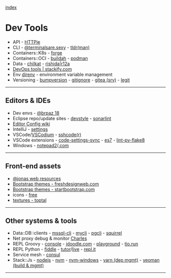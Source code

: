 [index](README.md#dev-links)

# Dev Tools

* API - [HTTPie](https://httpie.org/doc)
* CLI - [@terminalsare.sexy](https://terminalsare.sexy/) - [tldr(man)](https://github.com/tldr-pages/tldr)
* Containers::K8s - [forge](https://forge.sh/)
* Containers::OCI - [buildah](https://buildah.io/) - [podman](https://podman.io/)
* Data - [chilkat](https://tools.chilkat.io/) - [rishida|r12a](https://r12a.github.io/)
* [DevOps tools | stackify.com](https://stackify.com/top-devops-tools/)
* Env [direnv](https://direnv.net/) - environment variable management
* Versioning - [bumpversion](https://github.com/peritus/bumpversion) - [gitignore](https://github.com/github/gitignore) - [gitea (srv)](https://gitea.io/en-us/) - [legit](https://github.com/kennethreitz/legit)

---

## Editors & IDEs

* Dev envs - [@brpaz 18](https://dev.to/brpaz/my-linux-development-environment-of-2018-ch7)
* Eclipse repo/update sites - [devstyle](http://www.genuitec.com/updates/devstyle/ci/) - [sonarlint](https://www.sonarlint.org/eclipse/)
* [Editor Config wiki](https://github.com/editorconfig/editorconfig/wiki/EditorConfig-Properties)
* IntelliJ - [settings](https://darekkay.com/blog/intellij-idea-settings/)
* VSCode/[VSCodium](https://vscodium.com/) - [sshcode(r)](https://github.com/cdr/sshcode)
* VSCode extensions - [code-settings-sync](https://github.com/shanalikhan/code-settings-sync) - [es7](https://marketplace.visualstudio.com/items?itemName=dsznajder.es7-react-js-snippets) - [lint-py-flake8](https://code.visualstudio.com/docs/python/linting#_flake8)
* Windows - [notepad2](http://www.flos-freeware.ch/notepad2.html)/[.com](https://notepad2.com/)

---

## Front-end assets

* [@jonas web resources](http://codingheroes.io/resources/)
* [Bootstrap themes - freshdesignweb.com](https://freshdesignweb.com/free-bootstrap-templates/)
* [Bootstrap themes - startbootstrap.com](https://startbootstrap.com/template-categories/all/)
* icons - [free](https://icon-library.net/)
* [textures - toptal](https://www.toptal.com/designers/subtlepatterns/)

---

## Other systems & tools

* Data::DB::clients - [mssql-cli](https://github.com/dbcli/mssql-cli) - [mycli](http://www.mycli.net) - [pgcli](https://www.pgcli.com) - [squirrel](http://www.squirrelsql.org/)
* Net proxy debug & monitor [Charles](https://www.charlesproxy.com/)
* REPL Groovy - [console](https://groovyconsole.appspot.com/) - [jdoodle.com](https://www.jdoodle.com/execute-groovy-online) - [playground](https://groovy-playground.appspot.com/) - [tio.run](https://tio.run/#groovy)
* REPL Python - [fiddle](http://pythonfiddle.com/) - [tutor](http://pythontutor.com/)/[live](http://pythontutor.com/live.html#mode=edit) - [repl.it](https://repl.it/languages/python3)
* Service mesh - [consul](https://www.consul.io/intro/)
* Stack::Js - [nodejs](https://nodejs.org/en/) - [nvm](https://github.com/creationix/nvm) - [nvm-windows](https://github.com/coreybutler/nvm-windows) - [yarn (dep mgmt)](https://yarnpkg.com/lang/en/) - [yeoman (build & mgmt)](https://yeoman.io/)

---
